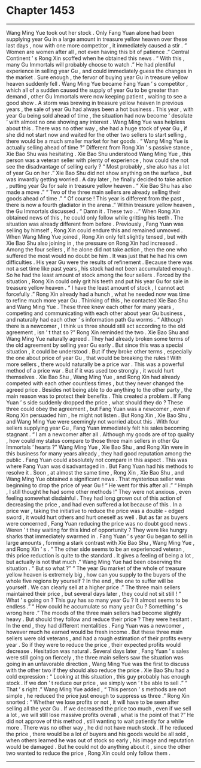 
# Chapter 1453


---

Wang Ming Yue took out her stock .
Only Fang Yuan alone had been supplying year Gu in a large amount in treasure yellow heaven over these last days , now with one more competitor , it immediately caused a stir .
“ Women are women after all , not even having this bit of patience .” Central Continent ’ s Rong Xin scoffed when he obtained this news .
“ With this , many Gu Immortals will probably choose to watch .” He had plentiful experience in selling year Gu , and could immediately guess the changes in the market .
Sure enough , the fervor of buying year Gu in treasure yellow heaven suddenly fell .
Wang Ming Yue became Fang Yuan ’ s competitor , which all of a sudden caused the supply of year Gu to be greater than demand , other Gu Immortals were now keeping patient , waiting to see a good show .
A storm was brewing in treasure yellow heaven
In previous years , the sale of year Gu had always been a hot business . This year , with year Gu being sold ahead of time , the situation had now become ‘ desolate ’ with almost no one showing any interest .
Wang Ming Yue was helpless about this .
There was no other way , she had a huge stock of year Gu , if she did not start now and waited for the other two sellers to start selling , there would be a much smaller market for her goods .
“ Wang Ming Yue is actually selling ahead of time ?” Different from Rong Xin ’ s passive stance , Xie Bao Shu was hesitating .
Xie Bao Shu understood Wang Ming Yue , this person was a veteran seller with plenty of experience , how could she not see the disadvantage of selling early ?
“ Most probably , she also has a lot of year Gu on her .” Xie Bao Shu did not show anything on the surface , but was inwardly getting worried .
A day later , he finally decided to take action , putting year Gu for sale in treasure yellow heaven .
“ Xie Bao Shu has also made a move .”
“ Two of the three main sellers are already selling their goods ahead of time .”
“ Of course ! This year is different from the past , there is now a fourth gladiator in the arena .”
Within treasure yellow heaven , the Gu Immortals discussed .
“ Damn it . These two …” When Rong Xin obtained news of this , he could only follow while gritting his teeth .
The situation was already different from before .
Previously , Fang Yuan was selling by himself , Rong Xin could endure this and remained unmoved . When Wang Ming Yue joined , Rong Xin only felt slightly tensed , but with Xie Bao Shu also joining in , the pressure on Rong Xin had increased .
Among the four sellers , if he alone did not take action , then the one who suffered the most would no doubt be him .
It was just that he had his own difficulties .
His year Gu were the results of refinement .
Because there was not a set time like past years , his stock had not been accumulated enough . So he had the least amount of stock among the four sellers .
Forced by the situation , Rong Xin could only grit his teeth and put his year Gu for sale in treasure yellow heaven .
“ I have the least amount of stock , I cannot act forcefully .” Rong Xin already had a hunch , what he needed now was time to refine much more year Gu .
Thinking of this , he contacted Xie Bao Shu and Wang Ming Yue .
These three knew each other for many years , competing and communicating with each other about year Gu business , and naturally had each other ’ s information path Gu worms .
“ Although there is a newcomer , I think us three should still act according to the old agreement , isn ’ t that so ?” Rong Xin reminded the two .
Xie Bao Shu and Wang Ming Yue naturally agreed .
They had already broken some terms of the old agreement by selling year Gu early . But since this was a special situation , it could be understood .
But if they broke other terms , especially the one about price of year Gu , that would be breaking the rules !
With more sellers , there would naturally be a price war .
This was a powerful method of a price war .
But if it was used too strongly , it would hurt themselves .
Xie Bao Shu , Wang Ming Yue , and Rong Xin had already competed with each other countless times , but they never changed the agreed price . Besides not being able to do anything to the other party , the main reason was to protect their benefits .
This created a problem .
If Fang Yuan ’ s side suddenly dropped the price , what should they do ?
These three could obey the agreement , but Fang Yuan was a newcomer , even if Rong Xin persuaded him , he might not listen .
But Rong Xin , Xie Bao Shu , and Wang Ming Yue were seemingly not worried about this .
With four sellers supplying year Gu , Fang Yuan immediately felt his sales becoming stagnant .
“ I am a newcomer after all . Although my goods are of top quality , how could my status compare to those three main sellers in other Gu Immortals ’ hearts ?”
Wang Ming Yue , Xie Bao Shu , and Rong Xin were in this business for many years already , they had good reputation among the public . Fang Yuan could absolutely not compare in this aspect .
This was where Fang Yuan was disadvantaged in .
But Fang Yuan had his methods to resolve it .
Soon , at almost the same time , Rong Xin , Xie Bao Shu , and Wang Ming Yue obtained a significant news .
That mysterious seller was beginning to drop the price of year Gu !
“ He went for this after all .”
“ Hmph , I still thought he had some other methods !”
They were not anxious , even feeling somewhat disdainful . They had long grown out of this action of decreasing the price , and had even suffered a lot because of this .
In a price war , taking the initiative to reduce the price was a double - edged sword , it would hurt others and hurt oneself as well .
But as far as buyers were concerned , Fang Yuan reducing the price was no doubt good news .
Weren ’ t they waiting for this kind of opportunity ?
They were like hungry sharks that immediately swarmed in .
Fang Yuan ’ s year Gu began to sell in large amounts , forming a stark contrast with Xie Bao Shu , Wang Ming Yue , and Rong Xin ’ s .
“ The other side seems to be an experienced veteran , this price reduction is quite to the standard . It gives a feeling of being a lot , but actually is not that much .” Wang Ming Yue had been observing the situation .
“ But so what ?”
“ The year Gu market of the whole of treasure yellow heaven is extremely big , how can you supply to the buyers of the whole five regions by yourself ? In the end , the one to suffer will be yourself . We can clearly sell at a higher price .”
The three main sellers maintained their price , but several days later , they could not sit still !
“ What ’ s going on ? This guy has so many year Gu ? It almost seems to be endless .”
“ How could he accumulate so many year Gu ? Something ’ s wrong here .”
The moods of the three main sellers had become slightly heavy .
But should they follow and reduce their price ? They were hesitant .
In the end , they had different mentalities .
Fang Yuan was a newcomer , however much he earned would be fresh income . But these three main sellers were old veterans , and had a rough estimation of their profits every year .
So if they were to reduce the price , their expected profits would decrease .
Hesitation was natural .
Several days later , Fang Yuan ’ s sales were still going on fiercely , the three main sellers saw the situation was going in an unfavorable direction , Wang Ming Yue was the first to discuss with the other two if they should also reduce the price .
Xie Bao Shu had a cold expression : “ Looking at this situation , this guy probably has enough stock . If we don ’ t reduce our price , we simply won ’ t be able to sell .”
“ That ’ s right .” Wang Ming Yue added , “ This person ’ s methods are not simple , he reduced the price just enough to suppress us three .”
Rong Xin snorted : “ Whether we lose profits or not , it will have to be seen after selling all the year Gu . If we decreased the price too much , even if we sell a lot , we will still lose massive profits overall , what is the point of that ?”
He did not approve of this method , still wanting to wait patiently for a while more .
There was no other way , he did not have much stock . If he reduced the price , there would be a lot of buyers and his goods would be all sold , when others learned he was out of stock so early , his image and reputation would be damaged .
But he could not do anything about it , since the other two wanted to reduce the price , Rong Xin could only follow them .

---

